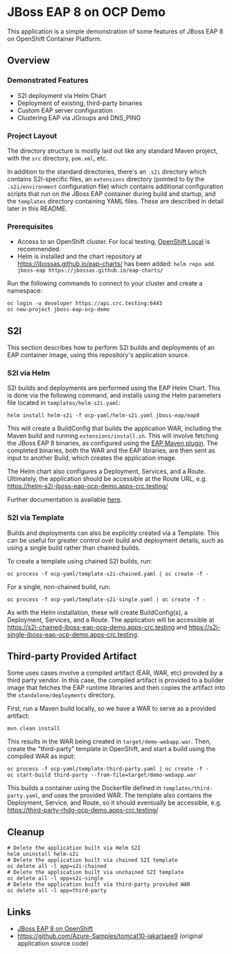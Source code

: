 # JBoss EAP 8 on OCP Demo

This application is a simple demonstration of some features of JBoss EAP 8 on OpenShift Container Platform.

## Overview

### Demonstrated Features

- S2I deployment via Helm Chart
- Deployment of existing, third-party binaries
- Custom EAP server configuration
- Clustering EAP via JGroups and DNS_PING

### Project Layout

The directory structure is mostly laid out like any standard Maven project, with the `src` directory,
`pom.xml`, etc. 

In addition to the standard directories, there's an `.s2i` directory which contains S2I-specific 
files, an `extensions` directory (pointed to by the `.s2i/environment` configuration file) 
which contains additional configuration scripts that run on the JBoss EAP container during build
and startup, and the `templates` directory containing YAML files. These are described in detail
later in this README.

### Prerequisites

- Access to an OpenShift cluster. For local testing, [OpenShift Local](https://developers.redhat.com/products/openshift-local/overview) is recommended. 
- Helm is installed and the chart repository at <https://jbossas.github.io/eap-charts/> has been added: `helm repo add jboss-eap https://jbossas.github.io/eap-charts/`

Run the following commands to connect to your cluster and create a namespace:
```
oc login -u developer https://api.crc.testing:6443 
oc new-project jboss-eap-ocp-demo
```

## S2I 

This section describes how to perform S2I builds and deployments of an EAP container image, using this repository's
application source.

### S2I via Helm

S2I builds and deployments are performed using the EAP Helm Chart. This is done via the following command, and installs using the Helm parameters file located in `templates/helm-s2i.yaml`:

```
helm install helm-s2i -f ocp-yaml/helm-s2i.yaml jboss-eap/eap8
```

This will create a BuildConfig that builds the application WAR, including the Maven build and running `extensions/install.sh`. This will involve fetching the JBoss EAP 8 binaries, as configured using the [EAP Maven plugin](https://docs.redhat.com/en/documentation/red_hat_jboss_enterprise_application_platform/8.0/html-single/using_jboss_eap_on_openshift_container_platform/index#assembly_provisioning-a-jboss-eap-server-using-the-maven-plugin_default
). The completed binaries, both the WAR and the EAP libraries, are then sent as input to another Build, which creates the application image.

The Helm chart also configures a Deployment, Services, and a Route. Ultimately, the application should be accessible at the Route URL, e.g. <https://helm-s2i-jboss-eap-ocp-demo.apps-crc.testing/>

Further documentation is available [here](https://docs.redhat.com/en/documentation/red_hat_jboss_enterprise_application_platform/8.0/html-single/using_jboss_eap_on_openshift_container_platform/index#proc_building-applications-images-using-source-to-image-s2i-on-openshift_assembly_building-and-running-jboss-eap-applicationson-openshift-container-platform).

### S2I via Template

Builds and deployments can also be explicitly created via a Template. This can be useful for greater control over build
and deployment details, such as using a single build rather than chained builds.

To create a template using chained S2I builds, run:

```
oc process -f ocp-yaml/template-s2i-chained.yaml | oc create -f -
```

For a single, non-chained build, run:

```
oc process -f ocp-yaml/template-s2i-single.yaml | oc create -f -
```

As with the Helm installation, these will create BuildConfig(s), a Deployment, Services, and a Route. The application will
be accessible at <https://s2i-chained-jboss-eap-ocp-demo.apps-crc.testing> and 
<https://s2i-single-jboss-eap-ocp-demo.apps-crc.testing>.

## Third-party Provided Artifact

Some uses cases involve a compiled artifact (EAR, WAR, etc) provided by a third party vendor. In this case, the compiled artifact is provided to a builder image that fetches the EAP runtime libraries and then copies the artifact into the `standalone/deployments` directory.

First, run a Maven build locally, so we have a WAR to serve as a provided artifact:

```
mvn clean install
```

This results in the WAR being created in `target/demo-webapp.war`. Then, create the "third-party" template in OpenShift, and start a build using the compiled WAR as input:

```
oc process -f ocp-yaml/template-third-party.yaml | oc create -f -
oc start-build third-party --from-file=target/demo-webapp.war
```

This builds a container using the Dockerfile defined in `templates/third-party.yaml`, and uses the provided WAR. The template also contains the Deployment, Service, and Route, so it should eventually be accessible, e.g. <https://third-party-rhdg-ocp-demo.apps-crc.testing/>

## Cleanup

```
# Delete the application built via Helm S2I
helm uninstall helm-s2i
# Delete the application built via chained S2I template
oc delete all -l app=s2i-chained
# Delete the application built via unchained S2I template
oc delete all -l app=s2i-single
# Delete the application built via third-party provided WAR
oc delete all -l app=third-party
```

## Links

- [JBoss EAP 8 on OpenShift](https://docs.redhat.com/en/documentation/red_hat_jboss_enterprise_application_platform/8.0/html/using_jboss_eap_on_openshift_container_platform/index)
- <https://github.com/Azure-Samples/tomcat10-jakartaee9> (original application source code)

